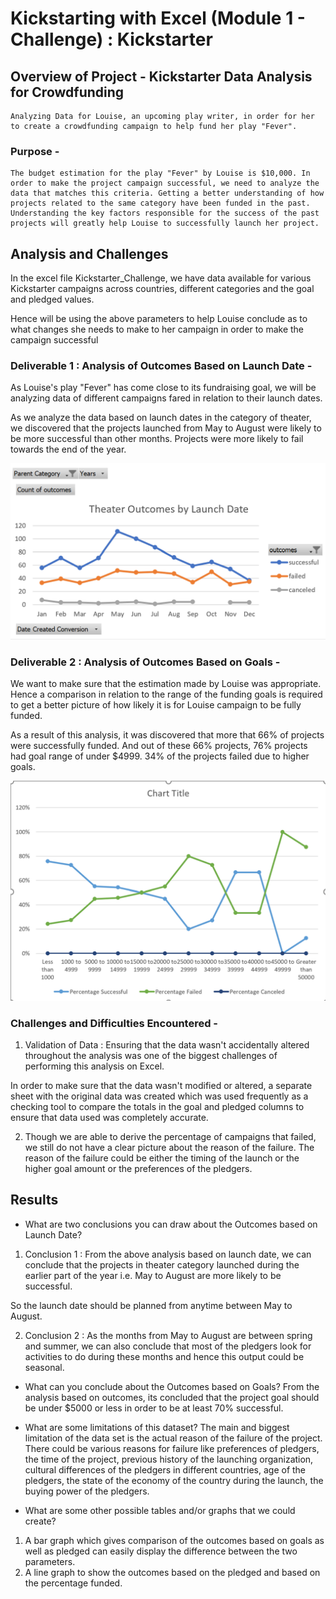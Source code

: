 # Kickstarting with Excel (Module 1 - Challenge) : Kickstarter 

## Overview of Project - Kickstarter Data Analysis for Crowdfunding
	Analyzing Data for Louise, an upcoming play writer, in order for her to create a crowdfunding campaign to help fund her play "Fever".

### Purpose - 
	The budget estimation for the play "Fever" by Louise is $10,000. In order to make the project campaign successful, we need to analyze the data that matches this criteria. Getting a better understanding of how projects related to the same category have been funded in the past. Understanding the key factors responsible for the success of the past projects will greatly help Louise to successfully launch her project. 

## Analysis and Challenges
In the excel file Kickstarter_Challenge, we have data available for various Kickstarter campaigns across countries, different categories and the goal and pledged values.
	
Hence will be using the above parameters to help Louise conclude as to what changes she needs to make to her campaign in order to make the campaign successful

### Deliverable 1 : Analysis of Outcomes Based on Launch Date -
As Louise's play "Fever" has come close to its fundraising goal, we will be analyzing data of different campaigns fared in relation to their launch dates.
	
As we analyze the data based on launch dates in the category of theater, we discovered that the projects launched from May to August were likely to be more successful than other months. Projects were more likely to fail towards the end of the year.

![Theater Outcomes by Launch-Date](Resources/Theater_Outcomes_vs_Launch_Date.png)


### Deliverable 2 : Analysis of Outcomes Based on Goals -
We want to make sure that the estimation made by Louise was appropriate. Hence a comparison in relation to the range of the funding goals is required to get a better picture of how likely it is for Louise campaign to be fully funded. 
 	
As a result of this analysis, it was discovered that more that 66% of projects were successfully funded. And out of these 66% projects, 76% projects had goal range of under $4999. 34% of the projects failed due to higher goals.

![Outcomes Based on Goals](Resources/Outcomes_based_vs_Goals.png)


### Challenges and Difficulties Encountered -
1. Validation of Data : Ensuring that the data wasn't accidentally altered throughout the analysis was one of the biggest challenges of performing this analysis on Excel.

In order to make sure that the data wasn't modified or altered, a separate sheet with the original data was created which was used frequently as a checking tool to compare the totals in the goal and pledged columns to ensure that data used was completely accurate. 

2. Though we are able to derive the percentage of campaigns that failed, we still do not have a clear picture about the reason of the failure. The reason of the failure could be either the timing of the launch or the higher goal amount or the preferences of the pledgers.

## Results

- What are two conclusions you can draw about the Outcomes based on Launch Date?

1. Conclusion 1 : From the above analysis based on launch date, we can conclude that the projects in theater category launched during the earlier part of the year i.e. May to August are more likely to be successful.

So the launch date should be planned from anytime between May to August.

2. Conclusion 2 : As the months from May to August are between spring and summer, we can also conclude that most of the pledgers look for activities to do during these months and hence this output could be seasonal.

- What can you conclude about the Outcomes based on Goals?
From the analysis based on outcomes, its concluded that the project goal should be under $5000 or less in order to be at least 70% successful.

- What are some limitations of this dataset?
The main and biggest limitation of the data set is the actual reason of the failure of the project. There could be various reasons for failure like preferences of pledgers, the time of the project, previous history of the launching organization, cultural differences of the pledgers in different countries, age of the pledgers, the state of the economy of the country during the launch, the buying power of the pledgers.

- What are some other possible tables and/or graphs that we could create?
1. A bar graph which gives comparison of the outcomes based on goals as well as pledged can easily display the difference between the two parameters.
2. A line graph to show the outcomes based on the pledged and based on the percentage funded.